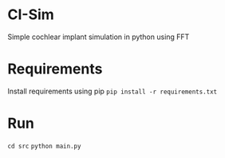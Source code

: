 # CI-Sim
Simple cochlear implant simulation in python using FFT

# Requirements
Install requirements using pip
`pip install -r requirements.txt`

# Run

`cd src`
`python main.py`
